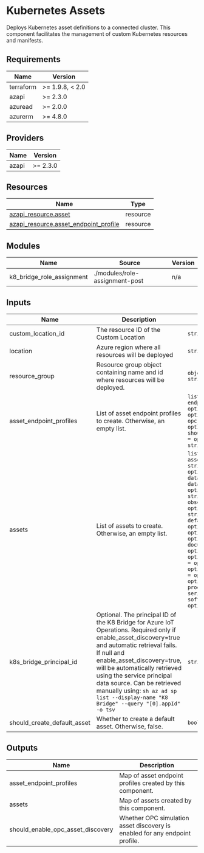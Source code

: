 <!-- BEGIN_TF_DOCS -->
<!-- markdown-table-prettify-ignore-start -->
# Kubernetes Assets

Deploys Kubernetes asset definitions to a connected cluster. This component
facilitates the management of custom Kubernetes resources and manifests.

## Requirements

| Name | Version |
|------|---------|
| terraform | >= 1.9.8, < 2.0 |
| azapi | >= 2.3.0 |
| azuread | >= 2.0.0 |
| azurerm | >= 4.8.0 |

## Providers

| Name | Version |
|------|---------|
| azapi | >= 2.3.0 |

## Resources

| Name | Type |
|------|------|
| [azapi_resource.asset](https://registry.terraform.io/providers/Azure/azapi/latest/docs/resources/resource) | resource |
| [azapi_resource.asset_endpoint_profile](https://registry.terraform.io/providers/Azure/azapi/latest/docs/resources/resource) | resource |

## Modules

| Name | Source | Version |
|------|--------|---------|
| k8\_bridge\_role\_assignment | ./modules/role-assignment-post | n/a |

## Inputs

| Name | Description | Type | Default | Required |
|------|-------------|------|---------|:--------:|
| custom\_location\_id | The resource ID of the Custom Location | `string` | n/a | yes |
| location | Azure region where all resources will be deployed | `string` | n/a | yes |
| resource\_group | Resource group object containing name and id where resources will be deployed. | ```object({ name = string id = string })``` | n/a | yes |
| asset\_endpoint\_profiles | List of asset endpoint profiles to create. Otherwise, an empty list. | ```list(object({ endpoint_profile_type = optional(string) method = optional(string) name = string opc_additional_config_string = optional(string) should_enable_opc_asset_discovery = optional(bool) target_address = string }))``` | `[]` | no |
| assets | List of assets to create. Otherwise, an empty list. | ```list(object({ asset_endpoint_profile_ref = string datasets = optional(list(object({ data_points = list(object({ data_point_configuration = optional(string) data_source = string name = string observability_mode = optional(string) })) name = string })), []) default_datasets_configuration = optional(string) description = optional(string) display_name = optional(string) documentation_uri = optional(string) enabled = optional(bool) hardware_revision = optional(string) manufacturer = optional(string) manufacturer_uri = optional(string) model = optional(string) name = string product_code = optional(string) serial_number = optional(string) software_revision = optional(string) }))``` | `[]` | no |
| k8s\_bridge\_principal\_id | Optional. The principal ID of the K8 Bridge for Azure IoT Operations. Required only if enable\_asset\_discovery=true and automatic retrieval fails. If null and enable\_asset\_discovery=true, will be automatically retrieved using the service principal data source.  Can be retrieved manually using: ```sh az ad sp list --display-name "K8 Bridge" --query "[0].appId" -o tsv``` | `string` | `null` | no |
| should\_create\_default\_asset | Whether to create a default asset. Otherwise, false. | `bool` | `false` | no |

## Outputs

| Name | Description |
|------|-------------|
| asset\_endpoint\_profiles | Map of asset endpoint profiles created by this component. |
| assets | Map of assets created by this component. |
| should\_enable\_opc\_asset\_discovery | Whether OPC simulation asset discovery is enabled for any endpoint profile. |
<!-- markdown-table-prettify-ignore-end -->
<!-- END_TF_DOCS -->
